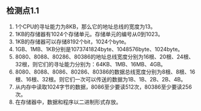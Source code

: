 ## 检测点1.1
1. 1个CPU的寻址能力为8KB，那么它的地址总线的宽度为13。
2. 1KB的存储器有1024个存储单元。存储单元的编号从0到1023。
3. 1KB的存储器可以存储8192个bit，1024个byte。
4. 1GB、1MB、1KB分别是1073741824byte、1048576byte、1024byte。
5. 8080、8088、80286、80386的地址总线宽度分别为16根、20根、24根、32根，则它们的寻址能力分别为：64KB、1MB、16MB、4GB。
6. 8080、8088、8086、80286、80386的数据总线宽度分别为8根、8根、16根、16根、32根。则它们一次可以传送的数据为1B、1B、2B、2B、4B。
7. 从内存中读取1024字节的数据，8086至少要读512次，80386至少要读256次。
8. 在存储器中，数据和程序以二进制形式存放。